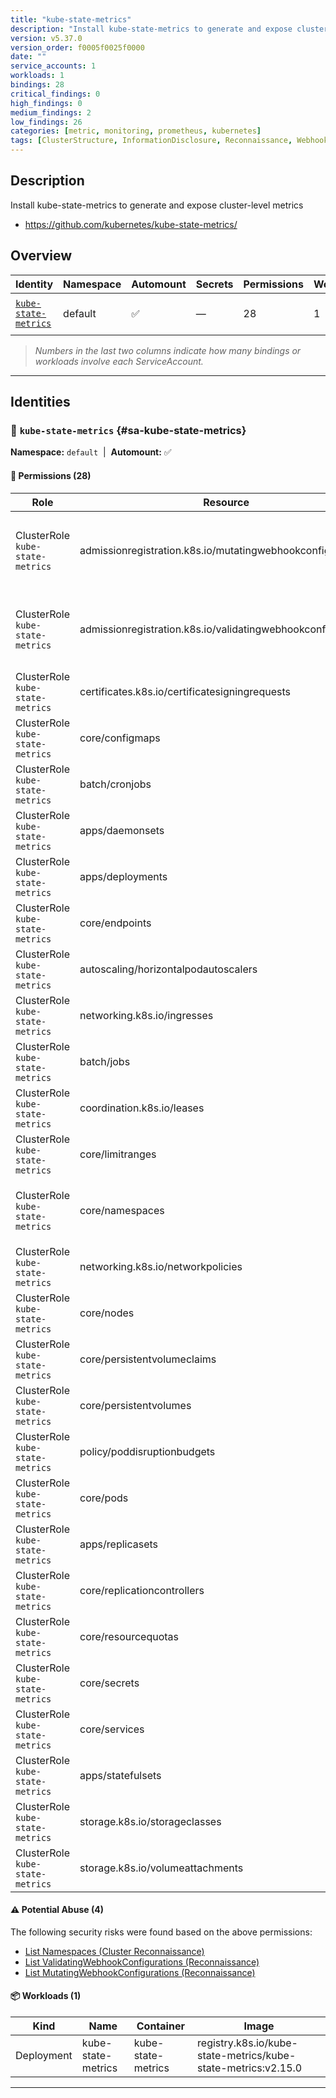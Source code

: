 ```yaml
---
title: "kube-state-metrics"
description: "Install kube-state-metrics to generate and expose cluster-level metrics"
version: v5.37.0
version_order: f0005f0025f0000
date: ""
service_accounts: 1
workloads: 1
bindings: 28
critical_findings: 0
high_findings: 0
medium_findings: 2
low_findings: 26
categories: [metric, monitoring, prometheus, kubernetes]
tags: [ClusterStructure, InformationDisclosure, Reconnaissance, WebhookReconnaissance, letter-K]
---
```


## Description

Install kube-state-metrics to generate and expose cluster-level metrics

- https://github.com/kubernetes/kube-state-metrics/

## Overview

| Identity                                       | Namespace | Automount | Secrets | Permissions | Workloads | Risk                  |
| ---------------------------------------------- | --------- | --------- | ------- | ----------- | --------- | --------------------- |
| [`kube-state-metrics`](#sa-kube-state-metrics) | default   | ✅        | —       | 28          | 1         | {{< risk "Medium" >}} |

> _Numbers in the last two columns indicate how many bindings or workloads involve each ServiceAccount._

---

## Identities

### 🤖 `kube-state-metrics` {#sa-kube-state-metrics}

**Namespace:** `default`  |  **Automount:** ✅

#### 🔑 Permissions (28)

| Role                             | Resource                                                     | Verbs        | Risk                | Tags                                                                                                 |
| -------------------------------- | ------------------------------------------------------------ | ------------ | ------------------- | ---------------------------------------------------------------------------------------------------- |
| ClusterRole `kube-state-metrics` | admissionregistration.k8s.io/mutatingwebhookconfigurations   | list · watch | {{< risk Medium >}} | {{< tag "InformationDisclosure" >}} {{< tag "Reconnaissance" >}} {{< tag "WebhookReconnaissance" >}} |
| ClusterRole `kube-state-metrics` | admissionregistration.k8s.io/validatingwebhookconfigurations | list · watch | {{< risk Medium >}} | {{< tag "InformationDisclosure" >}} {{< tag "Reconnaissance" >}} {{< tag "WebhookReconnaissance" >}} |
| ClusterRole `kube-state-metrics` | certificates.k8s.io/certificatesigningrequests               | list · watch | {{< risk Low >}}    |                                                                                                      |
| ClusterRole `kube-state-metrics` | core/configmaps                                              | list · watch | {{< risk Low >}}    |                                                                                                      |
| ClusterRole `kube-state-metrics` | batch/cronjobs                                               | list · watch | {{< risk Low >}}    |                                                                                                      |
| ClusterRole `kube-state-metrics` | apps/daemonsets                                              | list · watch | {{< risk Low >}}    |                                                                                                      |
| ClusterRole `kube-state-metrics` | apps/deployments                                             | list · watch | {{< risk Low >}}    |                                                                                                      |
| ClusterRole `kube-state-metrics` | core/endpoints                                               | list · watch | {{< risk Low >}}    |                                                                                                      |
| ClusterRole `kube-state-metrics` | autoscaling/horizontalpodautoscalers                         | list · watch | {{< risk Low >}}    |                                                                                                      |
| ClusterRole `kube-state-metrics` | networking.k8s.io/ingresses                                  | list · watch | {{< risk Low >}}    |                                                                                                      |
| ClusterRole `kube-state-metrics` | batch/jobs                                                   | list · watch | {{< risk Low >}}    |                                                                                                      |
| ClusterRole `kube-state-metrics` | coordination.k8s.io/leases                                   | list · watch | {{< risk Low >}}    |                                                                                                      |
| ClusterRole `kube-state-metrics` | core/limitranges                                             | list · watch | {{< risk Low >}}    |                                                                                                      |
| ClusterRole `kube-state-metrics` | core/namespaces                                              | list · watch | {{< risk Low >}}    | {{< tag "ClusterStructure" >}} {{< tag "InformationDisclosure" >}} {{< tag "Reconnaissance" >}}      |
| ClusterRole `kube-state-metrics` | networking.k8s.io/networkpolicies                            | list · watch | {{< risk Low >}}    |                                                                                                      |
| ClusterRole `kube-state-metrics` | core/nodes                                                   | list · watch | {{< risk Low >}}    |                                                                                                      |
| ClusterRole `kube-state-metrics` | core/persistentvolumeclaims                                  | list · watch | {{< risk Low >}}    |                                                                                                      |
| ClusterRole `kube-state-metrics` | core/persistentvolumes                                       | list · watch | {{< risk Low >}}    |                                                                                                      |
| ClusterRole `kube-state-metrics` | policy/poddisruptionbudgets                                  | list · watch | {{< risk Low >}}    |                                                                                                      |
| ClusterRole `kube-state-metrics` | core/pods                                                    | list · watch | {{< risk Low >}}    |                                                                                                      |
| ClusterRole `kube-state-metrics` | apps/replicasets                                             | list · watch | {{< risk Low >}}    |                                                                                                      |
| ClusterRole `kube-state-metrics` | core/replicationcontrollers                                  | list · watch | {{< risk Low >}}    |                                                                                                      |
| ClusterRole `kube-state-metrics` | core/resourcequotas                                          | list · watch | {{< risk Low >}}    |                                                                                                      |
| ClusterRole `kube-state-metrics` | core/secrets                                                 | list · watch | {{< risk Low >}}    |                                                                                                      |
| ClusterRole `kube-state-metrics` | core/services                                                | list · watch | {{< risk Low >}}    |                                                                                                      |
| ClusterRole `kube-state-metrics` | apps/statefulsets                                            | list · watch | {{< risk Low >}}    |                                                                                                      |
| ClusterRole `kube-state-metrics` | storage.k8s.io/storageclasses                                | list · watch | {{< risk Low >}}    |                                                                                                      |
| ClusterRole `kube-state-metrics` | storage.k8s.io/volumeattachments                             | list · watch | {{< risk Low >}}    |                                                                                                      |

#### ⚠️ Potential Abuse (4)

The following security risks were found based on the above permissions:

- [List Namespaces (Cluster Reconnaissance)](/rules/1082)
- [List ValidatingWebhookConfigurations (Reconnaissance)](/rules/1083)
- [List MutatingWebhookConfigurations (Reconnaissance)](/rules/1084)

#### 📦 Workloads (1)

| Kind       | Name               | Container          | Image                                                         |
| ---------- | ------------------ | ------------------ | ------------------------------------------------------------- |
| Deployment | kube-state-metrics | kube-state-metrics | registry.k8s.io/kube-state-metrics/kube-state-metrics:v2.15.0 |

---
